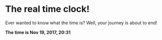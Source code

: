 # The real time clock!

Ever wanted to know what the time is? Well, your journey is about to end!

**The time is Nov 19, 2017, 20:31**